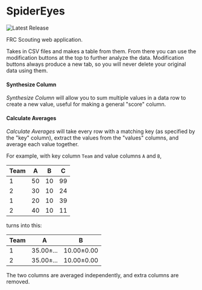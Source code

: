 # SpiderEyes

![Latest Release](https://img.shields.io/github/release/Team5818/SpiderEyes.svg?style=flat-square)

FRC Scouting web application.

Takes in CSV files and makes a table from them.
From there you can use the modification buttons at the top to further analyze
the data. Modification buttons always produce a new tab, so you will never
delete your original data using them.

#### Synthesize Column
*Synthesize Column* will allow you to sum multiple values in a data
row to create a new value, useful for making a general "score" column.

#### Calculate Averages
*Calculate Averages* will take every row with a matching key (as specified
by the "key" column), extract the values from the "values" columns, and
average each value together.

For example, with key column `Team` and value columns `A` and `B`,

|Team|A   |B   |C   |
|----|----|----|----|
|1   |50  |10  |99  |
|2   |30  |10  |24  |
|1   |20  |10  |39  |
|2   |40  |10  |11  |

turns into this:

|Team|A        |B         |
|----|---------|----------|
|1   |35.00±...|10.00±0.00|
|2   |35.00±...|10.00±0.00|

The two columns are averaged independently, and extra columns are removed.

